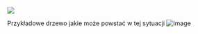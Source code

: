 ![](https://github.com/ithrasil/AiSD/blob/master/egzaminy/CZ%201/2010/zasadniczy/14.png?raw=true)

Przykładowe drzewo jakie może powstać w tej sytuacji
![image](https://user-images.githubusercontent.com/11476062/62546107-2f848d80-b863-11e9-96ae-0bdce54c1776.png)
